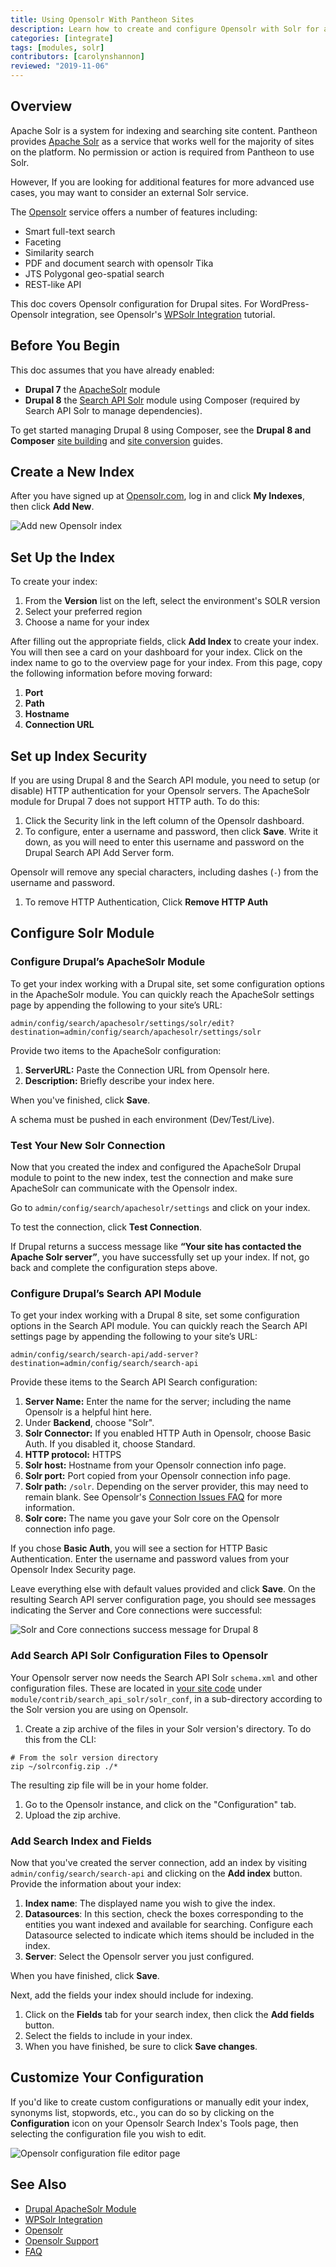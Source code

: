 ```yaml
---
title: Using Opensolr With Pantheon Sites
description: Learn how to create and configure Opensolr with Solr for advanced search indexing features for your Drupal sites.
categories: [integrate]
tags: [modules, solr]
contributors: [carolynshannon]
reviewed: "2019-11-06"
---
```


## Overview
Apache Solr is a system for indexing and searching site content. Pantheon provides [Apache Solr](/solr) as a service that works well for the majority of sites on the platform. No permission or action is required from Pantheon to use Solr.
<Partial file="solr-version.md" />

However, If you are looking for additional features for more advanced use cases, you may want to consider an external Solr service.

The [Opensolr](https://www.opensolr.com/) service offers a number of features including:

- Smart full-text search
- Faceting
- Similarity search
- PDF and document search with opensolr Tika
- JTS Polygonal geo-spatial search
- REST-like API

This doc covers Opensolr configuration for Drupal sites. For WordPress-Opensolr integration, see Opensolr's [WPSolr Integration](https://opensolr.com/faq/view/wpsolr) tutorial.

## Before You Begin
This doc assumes that you have already enabled:
- **Drupal 7** the [ApacheSolr](https://www.drupal.org/project/apachesolr) module
- **Drupal 8** the [Search API Solr](https://www.drupal.org/project/search_api_solr) module using Composer (required by Search API Solr to manage dependencies). 

<Alert title="Note" type="info">

To get started managing Drupal 8 using Composer, see the **Drupal 8 and Composer** [site building](/guides/drupal-8-composer-no-ci) and [site conversion](/guides/composer-convert) guides.

</Alert>

## Create a New Index

After you have signed up at [Opensolr.com](https://www.opensolr.com/), log in and click **My Indexes**, then click **Add New**.

![Add new Opensolr index](../images/opensolr-index-add.png)

## Set Up the Index

To create your index:

1. From the **Version** list on the left, select the environment's SOLR version
1. Select your preferred region
1. Choose a name for your index

After filling out the appropriate fields, click **Add Index** to create your index. You will then see a card on your dashboard for your index. Click on the index name to go to the overview page for your index. From this page, copy the following information before moving forward:

1. **Port**
1. **Path**
1. **Hostname**
1. **Connection URL**

## Set up Index Security

If you are using Drupal 8 and the Search API module, you need to setup (or disable) HTTP authentication for your Opensolr servers. The ApacheSolr module for Drupal 7 does not support HTTP auth. To do this:

1. Click the Security link in the left column of the Opensolr dashboard.
1. To configure, enter a username and password, then click **Save**. Write it down, as you will need to enter this username and password on the Drupal Search API Add Server form.

  <Alert type="info" title="Note">

  Opensolr will remove any special characters, including dashes (`-`) from the username and password.

  </Alert>

1. To remove HTTP Authentication, Click **Remove HTTP Auth**

## Configure Solr Module

<TabList>

<Tab title="Drupal 7" id="d7-solr">

### Configure Drupal’s ApacheSolr Module

To get your index working with a Drupal site, set some configuration options in the ApacheSolr module. You can quickly reach the ApacheSolr settings page by appending the following to your site’s URL:

```
admin/config/search/apachesolr/settings/solr/edit?destination=admin/config/search/apachesolr/settings/solr
```

Provide two items to the ApacheSolr configuration:

1. **ServerURL:** Paste the Connection URL from Opensolr here.
1. **Description:** Briefly describe your index here.

When you've finished, click **Save**.

<Alert title="Warning" type="danger">

A schema must be pushed in each environment (Dev/Test/Live).

</Alert>

### Test Your New Solr Connection

Now that you created the index and configured the ApacheSolr Drupal module to point to the new index, test the connection and make sure ApacheSolr can communicate with the Opensolr index.

Go to `admin/config/search/apachesolr/settings` and click on your index.

To test the connection, click **Test Connection**.

If Drupal returns a success message like **“Your site has contacted the Apache Solr server”**, you have successfully set up your index. If not, go back and complete the configuration steps above.

</Tab>

<Tab title="Drupal 8" id="d8-solr" active={true}>

### Configure Drupal’s Search API Module

To get your index working with a Drupal 8 site, set some configuration options in the Search API module. You can quickly reach the Search API settings page by appending the following to your site’s URL:

```
admin/config/search/search-api/add-server?destination=admin/config/search/search-api
```

Provide these items to the Search API Search configuration:

1. **Server Name:** Enter the name for the server; including the name Opensolr is a helpful hint here.
1. Under **Backend**, choose "Solr".
1. **Solr Connector:** If you enabled HTTP Auth in Opensolr, choose Basic Auth. If you disabled it, choose Standard.
1. **HTTP protocol:** HTTPS
1. **Solr host:** Hostname from your Opensolr connection info page.
1. **Solr port:** Port copied from your Opensolr connection info page.
1. **Solr path:** `/solr`. Depending on the server provider, this may need to remain blank. See Opensolr's [Connection Issues FAQ](https://opensolr.com/faq/view/external-integration-issues/108/Connection-URL-not-found) for more information.
1. **Solr core:** The name you gave your Solr core on the Opensolr connection info page.

<Alert title="Note" type="info">

If you chose **Basic Auth**, you will see a section for HTTP Basic Authentication. Enter the username and password values from your Opensolr Index Security page.

</Alert> 

Leave everything else with default values provided and click **Save**.
On the resulting Search API server configuration page, you should see messages indicating the Server and Core connections were successful:

![Solr and Core connections success message for Drupal 8](../images/msg-config-success.png)

### Add Search API Solr Configuration Files to Opensolr

Your Opensolr server now needs the Search API Solr `schema.xml` and other configuration files. These are located in [your site code](/code) under `module/contrib/search_api_solr/solr_conf`, in a sub-directory according to the Solr version you are using on Opensolr.

1. Create a zip archive of the files in your Solr version's directory. To do this from the CLI:

  ```bash{promtUser: user}
  # From the solr version directory
  zip ~/solrconfig.zip ./*
  ```

  The resulting zip file will be in your home folder.

1. Go to the Opensolr instance, and click on the "Configuration" tab.
1. Upload the zip archive.

### Add Search Index and Fields

Now that you've created the server connection, add an index by visiting `admin/config/search/search-api` and clicking on the **Add index** button. Provide the information about your index:

1. **Index name**: The displayed name you wish to give the index.
1. **Datasources**: In this section, check the boxes corresponding to the entities you want indexed and available for searching. Configure each Datasource selected to indicate which items should be included in the index.
1. **Server**: Select the Opensolr server you just configured.

When you have finished, click **Save**.

Next, add the fields your index should include for indexing.

1. Click on the **Fields** tab for your search index, then click the **Add fields** button.
1. Select the fields to include in your index.
1. When you have finished, be sure to click **Save changes**.

</Tab>

</TabList>

## Customize Your Configuration

If you'd like to create custom configurations or manually edit your index, synonyms list, stopwords, etc., you can do so by clicking on the **Configuration** icon on your Opensolr Search Index's Tools page, then selecting the configuration file you wish to edit.

![Opensolr configuration file editor page](../images/opensolr-config-files-editor.png)

## See Also

- [Drupal ApacheSolr Module](https://drupal.org/project/apachesolr) 
- [WPSolr Integration](https://opensolr.com/faq/view/wpsolr)
- [Opensolr](https://www.opensolr.com/)
- [Opensolr Support](https://www.opensolr.com/faq)
- [FAQ](/faq)
